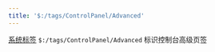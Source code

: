 ```yaml
---
title: '$:/tags/ControlPanel/Advanced'
---
```


[系统标签](SystemTags) `$:/tags/ControlPanel/Advanced` 标识控制台高级页签